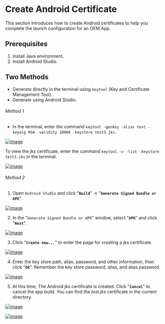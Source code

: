 # Create Android Certificate

This section introduces how to create Android certificates to help you complete the launch configuration for an OEM App.

## Prerequisites

1. Install Java environment.
2. Install Android Studio.

## Two Methods

- Generate directly in the terminal using `keytool` (Key and Certificate Management Tool).
- Generate using Android Studio.

###### Method 1

- In the terminal, enter the command `keytool -genkey -alias test -keyalg RSA -validity 10000 -keystore test3.jks`.

<a data-fancybox title="img" href="/en/appDevelop/oemapp/cert/1675326904346.png">![image](/en/appDevelop/oemapp/cert/1675326904346.png)</a>

To view the jks certificate, enter the command `keytool -v -list -keystore test3.jks` in the terminal.

<a data-fancybox title="img" href="/en/appDevelop/oemapp/cert/1675327380242.png">![image](/en/appDevelop/oemapp/cert/1675327380242.png)</a>

###### Method 2

1. Open `Android Studio` and click "**`Build`**" -> "**`Generate Signed Bundle or APK`**".

<a data-fancybox title="img" href="/en/appDevelop/oemapp/cert/1675326997464.png">![image](/en/appDevelop/oemapp/cert/1675326997464.png)</a>

2. In the "`Generate Signed Bundle or APK`" window, select "**`APK`**" and click "**`Next`**".

<a data-fancybox title="img" href="/en/appDevelop/oemapp/cert/1675327025545.png">![image](/en/appDevelop/oemapp/cert/1675327025545.png)</a>

3. Click "**`Create new...`**" to enter the page for creating a jks certificate.

<a data-fancybox title="img" href="/en/appDevelop/oemapp/cert/1675327040505.png">![image](/en/appDevelop/oemapp/cert/1675327040505.png)</a>

4. Enter the key store path, alias, password, and other information, then click "**`OK`**". Remember the key store password, alias, and alias password.

<a data-fancybox title="img" href="/en/appDevelop/oemapp/cert/1675327061378.png">![image](/en/appDevelop/oemapp/cert/1675327061378.png)</a>

5. At this time, The Android jks certificate is created. Click "**`Cancel`**" to cancel the app build. You can find the *test.jks* certificate in the current directory.

<a data-fancybox title="img" href="/en/appDevelop/oemapp/cert/1675327076420.png">![image](/en/appDevelop/oemapp/cert/1675327076420.png)</a>

<a data-fancybox title="img" href="/en/appDevelop/oemapp/cert/1675327238798.png" style="width:500px;">![image](/en/appDevelop/oemapp/cert/1675327238798.png)</a>


<style>

  p a img {
   max-height:400px;
  }

</style>